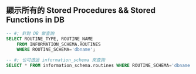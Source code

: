 ## 顯示所有的 Stored Procedures && Stored Functions in DB

```sql
-- #; 針對 DB 做查詢
SELECT ROUTINE_TYPE, ROUTINE_NAME
    FROM INFORMATION_SCHEMA.ROUTINES
    WHERE ROUTINE_SCHEMA='dbname';

-- #; 也可透過 information_schema 來查詢
SELECT * FROM information_schema.routines WHERE ROUTINE_SCHEMA='dbname'\G
```